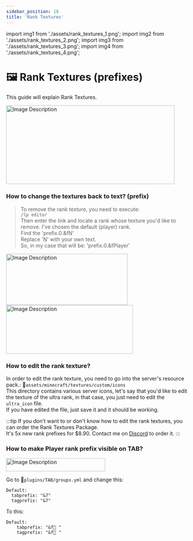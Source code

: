 ```yaml
---
sidebar_position: 18
title: 'Rank Textures'
---
```


import img1 from './assets/rank_textures_1.png';
import img2 from './assets/rank_textures_2.png';
import img3 from './assets/rank_textures_3.png';
import img4 from './assets/rank_textures_4.png';


# 🖼️ Rank Textures (prefixes)

This guide will explain Rank Textures.

<img src={img1} alt="Image Description" width="459" height="215"/>

### How to change the textures back to text? (prefix)

> To remove the rank texture, you need to execute:\
`/lp editor`\
> Then enter the link and locate a rank whose texture you'd like to remove. I've chosen the default (player) rank.\
> Find the 'prefix.0.&f'\
> Replace '' with your own text.\
> So, in my case that will be: 'prefix.0.&fPlayer'

<img src={img2} alt="Image Description" width="331" height="140"/>
<img src={img3} alt="Image Description" width="346" height="133"/>

### How to edit the rank texture?

In order to edit the rank texture, you need to go into the server's resource pack.: 📁`assets/minecraft/textures/custom/icons`\
This directory contains various server icons, let's say that you'd like to edit the texture of the ultra rank, in that case, you just need to edit the `ultra_icon` file.\
If you have edited the file, just save it and it should be working.


:::tip
If you don't want to or don't know how to edit the rank textures, you can order the Rank Textures Package.\
It's 5x new rank prefixes for $8.90. Contact me on [Discord](https://discord.gg/wdBFC7Hc6X) to order it.
:::


### How to make Player rank prefix visible on TAB?

<img src={img4} alt="Image Description" width="270" height="36"/>

Go to 📁`plugins/TAB/groups.yml` and change this:

```
Default:
  tabprefix: "&7"
  tagprefix: "&7"
```
To this:
```
Default:
    tabprefix: "&f "
    tagprefix: "&f "
```

